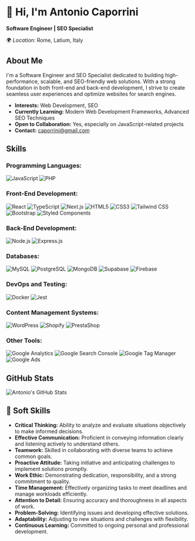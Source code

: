   <h1>👋 Hi, I'm Antonio Caporrini</h1>
  <p><strong>Software Engineer | SEO Specialist</strong></p>
  <p>🌍 <em>Location:</em> Rome, Latium, Italy</p>

  <h2>About Me</h2>
  <p>I'm a Software Engineer and SEO Specialist dedicated to building high-performance, scalable, and SEO-friendly web solutions. With a strong foundation in both front-end and back-end development, I strive to create seamless user experiences and optimize websites for search engines.</p>
  <ul>
    <li><strong>Interests:</strong> Web Development, SEO </li>
    <li><strong>Currently Learning:</strong> Modern Web Development Frameworks,  Advanced SEO Techniques </li>
    <li><strong>Open to Collaboration:</strong> Yes, especially on JavaScript-related projects</li>
    <li><strong>Contact:</strong> <a href="mailto:caporrini@gmail.com">caporrini@gmail.com</a></li>
  </ul>

  <h2>Skills</h2>
  <div class="skills">
    <h3>Programming Languages:</h3>
    <p>
      <img src="https://img.shields.io/badge/JavaScript-F7DF1E?style=flat&logo=javascript&logoColor=black" alt="JavaScript">
      <img src="https://img.shields.io/badge/PHP-777BB4?style=flat&logo=php&logoColor=white" alt="PHP">
    </p>
    <h3>Front-End Development:</h3>
    <p>
      <img src="https://img.shields.io/badge/React-61DAFB?style=flat&logo=react&logoColor=black" alt="React">
      <img src="https://img.shields.io/badge/TypeScript-3178C6?style=flat&logo=typescript&logoColor=white" alt="TypeScript">
      <img src="https://img.shields.io/badge/Next.js-000000?style=flat&logo=nextdotjs&logoColor=white" alt="Next.js">
      <img src="https://img.shields.io/badge/HTML5-E34F26?style=flat&logo=html5&logoColor=white" alt="HTML5">
      <img src="https://img.shields.io/badge/CSS3-1572B6?style=flat&logo=css3&logoColor=white" alt="CSS3">
      <img src="https://img.shields.io/badge/Tailwind%20CSS-38B2AC?style=flat&logo=tailwind-css&logoColor=white" alt="Tailwind CSS">
      <img src="https://img.shields.io/badge/Bootstrap-7952B3?style=flat&logo=bootstrap&logoColor=white" alt="Bootstrap">
      <img src="https://img.shields.io/badge/Styled%20Components-DB7093?style=flat&logo=styled-components&logoColor=white" alt="Styled Components">
    </p>
    <h3>Back-End Development:</h3>
    <p>
      <img src="https://img.shields.io/badge/Node.js-339933?style=flat&logo=nodedotjs&logoColor=white" alt="Node.js">
      <img src="https://img.shields.io/badge/Express.js-000000?style=flat&logo=express&logoColor=white" alt="Express.js">
    </p>
    <h3>Databases:</h3>
    <p>
      <img src="https://img.shields.io/badge/MySQL-4479A1?style=flat&logo=mysql&logoColor=white" alt="MySQL">
      <img src="https://img.shields.io/badge/PostgreSQL-336791?style=flat&logo=postgresql&logoColor=white" alt="PostgreSQL">
      <img src="https://img.shields.io/badge/MongoDB-47A248?style=flat&logo=mongodb&logoColor=white" alt="MongoDB">
      <img src="https://img.shields.io/badge/Supabase-3ECF8E?style=flat&logo=supabase&logoColor=white" alt="Supabase">
      <img src="https://img.shields.io/badge/Firebase-FFCA28?style=flat&logo=firebase&logoColor=black" alt="Firebase">
    </p>
    <h3>DevOps and Testing:</h3>
    <p>
      <img src="https://img.shields.io/badge/Docker-2496ED?style=flat&logo=docker&logoColor=white" alt="Docker">
      <img src="https://img.shields.io/badge/Jest-C21325?style=flat&logo=jest&logoColor=white" alt="Jest">
    </p>
    <h3>Content Management Systems:</h3>
    <p>
      <img src="https://img.shields.io/badge/WordPress-21759B?style=flat&logo=wordpress&logoColor=white" alt="WordPress">
      <img src="https://img.shields.io/badge/Shopify-7AB55C?style=flat&logo=shopify&logoColor=white" alt="Shopify">
      <img src="https://img.shields.io/badge/PrestaShop-DF0067?style=flat&logo=prestashop&logoColor=white" alt="PrestaShop">
    </p>
    <h3>Other Tools:</h3>
    <p>
      <img src="https://img.shields.io/badge/Google%20Analytics-F7F7F7?style=flat&logo=google-analytics&logoColor=black" alt="Google Analytics">
      <img src="https://img.shields.io/badge/Google%20Search%20Console-F7F7F7?style=flat&logo=google-search-console&logoColor=black" alt="Google Search Console">
      <img src="https://img.shields.io/badge/Google%20Tag%20Manager-F7F7F7?style=flat&logo=google-tag-manager&logoColor=black" alt="Google Tag Manager">
      <img src="https://img.shields.io/badge/Google%20Ads-F7F7F7?style=flat&logo=google-ads&logoColor=black" alt="Google Ads">
    </p>
  </div>

  <h2>GitHub Stats</h2>
  <p><img src="https://github-readme-stats.vercel.app/api?username=antoniocaporrini&show_icons=true&theme=radical" alt="Antonio's GitHub Stats"></p>

  <h2>🧠 Soft Skills</h2>
    <ul>
  <li><strong>Critical Thinking:</strong> Ability to analyze and evaluate situations objectively to make informed decisions.</li>
  <li><strong>Effective Communication:</strong> Proficient in conveying information clearly and listening actively to understand others.</li>
  <li><strong>Teamwork:</strong> Skilled in collaborating with diverse teams to achieve common goals.</li>
  <li><strong>Proactive Attitude:</strong> Taking initiative and anticipating challenges to implement solutions promptly.</li>
  <li><strong>Work Ethic:</strong> Demonstrating dedication, responsibility, and a strong commitment to quality.</li>
  <li><strong>Time Management:</strong> Effectively organizing tasks to meet deadlines and manage workloads efficiently.</li>
  <li><strong>Attention to Detail:</strong> Ensuring accuracy and thoroughness in all aspects of work.</li>
  <li><strong>Problem-Solving:</strong> Identifying issues and developing effective solutions.</li>
  <li><strong>Adaptability:</strong> Adjusting to new situations and challenges with flexibility.</li>
  <li><strong>Continuous Learning:</strong> Committed to ongoing personal and professional development.</li>
    </ul>

<!---
antoniocaporrini/antoniocaporrini is a ✨ special ✨ repository because its `README.md` (this file) appears on your GitHub profile.
You can click the Preview link to take a look at your changes.
--->
